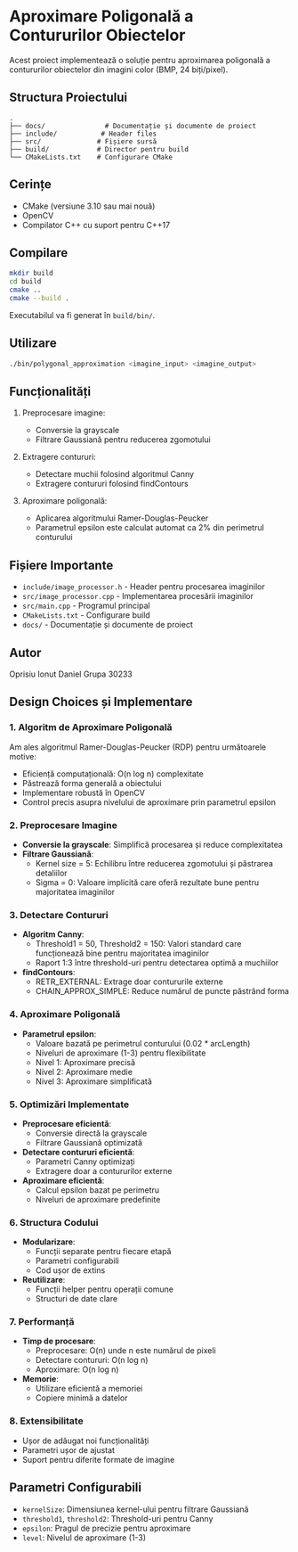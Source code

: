 # Aproximare Poligonală a Contururilor Obiectelor

Acest proiect implementează o soluție pentru aproximarea poligonală a contururilor obiectelor din imagini color (BMP, 24 biți/pixel).

## Structura Proiectului

```
.
├── docs/               # Documentație și documente de proiect
├── include/           # Header files
├── src/              # Fișiere sursă
├── build/            # Director pentru build
└── CMakeLists.txt    # Configurare CMake
```

## Cerințe

- CMake (versiune 3.10 sau mai nouă)
- OpenCV
- Compilator C++ cu suport pentru C++17

## Compilare

```bash
mkdir build
cd build
cmake ..
cmake --build .
```

Executabilul va fi generat în `build/bin/`.

## Utilizare

```bash
./bin/polygonal_approximation <imagine_input> <imagine_output>
```

## Funcționalități

1. Preprocesare imagine:
   - Conversie la grayscale
   - Filtrare Gaussiană pentru reducerea zgomotului

2. Extragere contururi:
   - Detectare muchii folosind algoritmul Canny
   - Extragere contururi folosind findContours

3. Aproximare poligonală:
   - Aplicarea algoritmului Ramer-Douglas-Peucker
   - Parametrul epsilon este calculat automat ca 2% din perimetrul conturului

## Fișiere Importante

- `include/image_processor.h` - Header pentru procesarea imaginilor
- `src/image_processor.cpp` - Implementarea procesării imaginilor
- `src/main.cpp` - Programul principal
- `CMakeLists.txt` - Configurare build
- `docs/` - Documentație și documente de proiect

## Autor

Oprisiu Ionut Daniel
Grupa 30233

## Design Choices și Implementare

### 1. Algoritm de Aproximare Poligonală
Am ales algoritmul Ramer-Douglas-Peucker (RDP) pentru următoarele motive:
- Eficiență computațională: O(n log n) complexitate
- Păstrează forma generală a obiectului
- Implementare robustă în OpenCV
- Control precis asupra nivelului de aproximare prin parametrul epsilon

### 2. Preprocesare Imagine
- **Conversie la grayscale**: Simplifică procesarea și reduce complexitatea
- **Filtrare Gaussiană**: 
  - Kernel size = 5: Echilibru între reducerea zgomotului și păstrarea detaliilor
  - Sigma = 0: Valoare implicită care oferă rezultate bune pentru majoritatea imaginilor

### 3. Detectare Contururi
- **Algoritm Canny**:
  - Threshold1 = 50, Threshold2 = 150: Valori standard care funcționează bine pentru majoritatea imaginilor
  - Raport 1:3 între threshold-uri pentru detectarea optimă a muchiilor
- **findContours**:
  - RETR_EXTERNAL: Extrage doar contururile externe
  - CHAIN_APPROX_SIMPLE: Reduce numărul de puncte păstrând forma

### 4. Aproximare Poligonală
- **Parametrul epsilon**:
  - Valoare bazată pe perimetrul conturului (0.02 * arcLength)
  - Niveluri de aproximare (1-3) pentru flexibilitate
  - Nivel 1: Aproximare precisă
  - Nivel 2: Aproximare medie
  - Nivel 3: Aproximare simplificată

### 5. Optimizări Implementate
- **Preprocesare eficientă**:
  - Conversie directă la grayscale
  - Filtrare Gaussiană optimizată
- **Detectare contururi eficientă**:
  - Parametri Canny optimizați
  - Extragere doar a contururilor externe
- **Aproximare eficientă**:
  - Calcul epsilon bazat pe perimetru
  - Niveluri de aproximare predefinite

### 6. Structura Codului
- **Modularizare**:
  - Funcții separate pentru fiecare etapă
  - Parametri configurabili
  - Cod ușor de extins
- **Reutilizare**:
  - Funcții helper pentru operații comune
  - Structuri de date clare

### 7. Performanță
- **Timp de procesare**:
  - Preprocesare: O(n) unde n este numărul de pixeli
  - Detectare contururi: O(n log n)
  - Aproximare: O(n log n)
- **Memorie**:
  - Utilizare eficientă a memoriei
  - Copiere minimă a datelor

### 8. Extensibilitate
- Ușor de adăugat noi funcționalități
- Parametri ușor de ajustat
- Suport pentru diferite formate de imagine

## Parametri Configurabili
- `kernelSize`: Dimensiunea kernel-ului pentru filtrare Gaussiană
- `threshold1`, `threshold2`: Threshold-uri pentru Canny
- `epsilon`: Pragul de precizie pentru aproximare
- `level`: Nivelul de aproximare (1-3) 